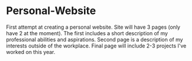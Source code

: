 # Personal-Website
First attempt at creating a personal website.
Site will have 3 pages (only have 2 at the moment).
The first includes a short description of my professional abilities and aspirations.
Second page is a description of my interests outside of the workplace.
Final page will include 2-3 projects I've worked on this year.
